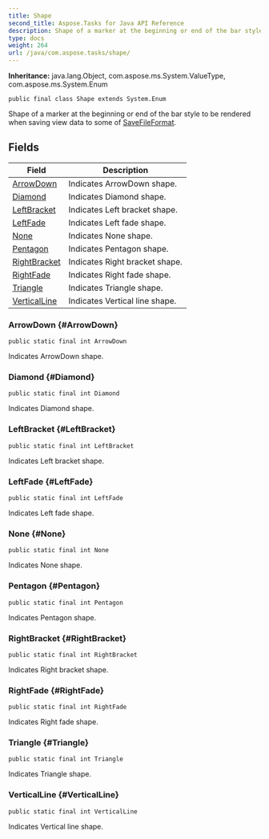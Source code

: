 ```yaml
---
title: Shape
second_title: Aspose.Tasks for Java API Reference
description: Shape of a marker at the beginning or end of the bar style to be rendered when saving view data to some of .
type: docs
weight: 264
url: /java/com.aspose.tasks/shape/
---
```


**Inheritance:**
java.lang.Object, com.aspose.ms.System.ValueType, com.aspose.ms.System.Enum
```
public final class Shape extends System.Enum
```

Shape of a marker at the beginning or end of the bar style to be rendered when saving view data to some of [SaveFileFormat](../../com.aspose.tasks/savefileformat).
## Fields

| Field | Description |
| --- | --- |
| [ArrowDown](#ArrowDown) | Indicates ArrowDown shape. |
| [Diamond](#Diamond) | Indicates Diamond shape. |
| [LeftBracket](#LeftBracket) | Indicates Left bracket shape. |
| [LeftFade](#LeftFade) | Indicates Left fade shape. |
| [None](#None) | Indicates None shape. |
| [Pentagon](#Pentagon) | Indicates Pentagon shape. |
| [RightBracket](#RightBracket) | Indicates Right bracket shape. |
| [RightFade](#RightFade) | Indicates Right fade shape. |
| [Triangle](#Triangle) | Indicates Triangle shape. |
| [VerticalLine](#VerticalLine) | Indicates Vertical line shape. |
### ArrowDown {#ArrowDown}
```
public static final int ArrowDown
```


Indicates ArrowDown shape.

### Diamond {#Diamond}
```
public static final int Diamond
```


Indicates Diamond shape.

### LeftBracket {#LeftBracket}
```
public static final int LeftBracket
```


Indicates Left bracket shape.

### LeftFade {#LeftFade}
```
public static final int LeftFade
```


Indicates Left fade shape.

### None {#None}
```
public static final int None
```


Indicates None shape.

### Pentagon {#Pentagon}
```
public static final int Pentagon
```


Indicates Pentagon shape.

### RightBracket {#RightBracket}
```
public static final int RightBracket
```


Indicates Right bracket shape.

### RightFade {#RightFade}
```
public static final int RightFade
```


Indicates Right fade shape.

### Triangle {#Triangle}
```
public static final int Triangle
```


Indicates Triangle shape.

### VerticalLine {#VerticalLine}
```
public static final int VerticalLine
```


Indicates Vertical line shape.

